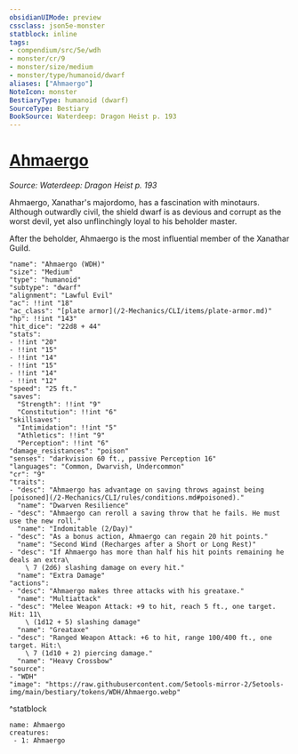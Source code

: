 ```yaml
---
obsidianUIMode: preview
cssclass: json5e-monster
statblock: inline
tags:
- compendium/src/5e/wdh
- monster/cr/9
- monster/size/medium
- monster/type/humanoid/dwarf
aliases: ["Ahmaergo"]
NoteIcon: monster
BestiaryType: humanoid (dwarf)
SourceType: Bestiary
BookSource: Waterdeep: Dragon Heist p. 193
---
```

# [Ahmaergo](2-Mechanics\CLI\bestiary\npc/ahmaergo-wdh.md)
*Source: Waterdeep: Dragon Heist p. 193*  

Ahmaergo, Xanathar's majordomo, has a fascination with minotaurs. Although outwardly civil, the shield dwarf is as devious and corrupt as the worst devil, yet also unflinchingly loyal to his beholder master.

After the beholder, Ahmaergo is the most influential member of the Xanathar Guild.

```statblock
"name": "Ahmaergo (WDH)"
"size": "Medium"
"type": "humanoid"
"subtype": "dwarf"
"alignment": "Lawful Evil"
"ac": !!int "18"
"ac_class": "[plate armor](/2-Mechanics/CLI/items/plate-armor.md)"
"hp": !!int "143"
"hit_dice": "22d8 + 44"
"stats":
- !!int "20"
- !!int "15"
- !!int "14"
- !!int "15"
- !!int "14"
- !!int "12"
"speed": "25 ft."
"saves":
  "Strength": !!int "9"
  "Constitution": !!int "6"
"skillsaves":
  "Intimidation": !!int "5"
  "Athletics": !!int "9"
  "Perception": !!int "6"
"damage_resistances": "poison"
"senses": "darkvision 60 ft., passive Perception 16"
"languages": "Common, Dwarvish, Undercommon"
"cr": "9"
"traits":
- "desc": "Ahmaergo has advantage on saving throws against being [poisoned](/2-Mechanics/CLI/rules/conditions.md#poisoned)."
  "name": "Dwarven Resilience"
- "desc": "Ahmaergo can reroll a saving throw that he fails. He must use the new roll."
  "name": "Indomitable (2/Day)"
- "desc": "As a bonus action, Ahmaergo can regain 20 hit points."
  "name": "Second Wind (Recharges after a Short or Long Rest)"
- "desc": "If Ahmaergo has more than half his hit points remaining he deals an extra\
    \ 7 (2d6) slashing damage on every hit."
  "name": "Extra Damage"
"actions":
- "desc": "Ahmaergo makes three attacks with his greataxe."
  "name": "Multiattack"
- "desc": "Melee Weapon Attack: +9 to hit, reach 5 ft., one target. Hit: 11\
    \ (1d12 + 5) slashing damage"
  "name": "Greataxe"
- "desc": "Ranged Weapon Attack: +6 to hit, range 100/400 ft., one target. Hit:\
    \ 7 (1d10 + 2) piercing damage."
  "name": "Heavy Crossbow"
"source":
- "WDH"
"image": "https://raw.githubusercontent.com/5etools-mirror-2/5etools-img/main/bestiary/tokens/WDH/Ahmaergo.webp"
```
^statblock

```encounter-table
name: Ahmaergo
creatures:
 - 1: Ahmaergo
```